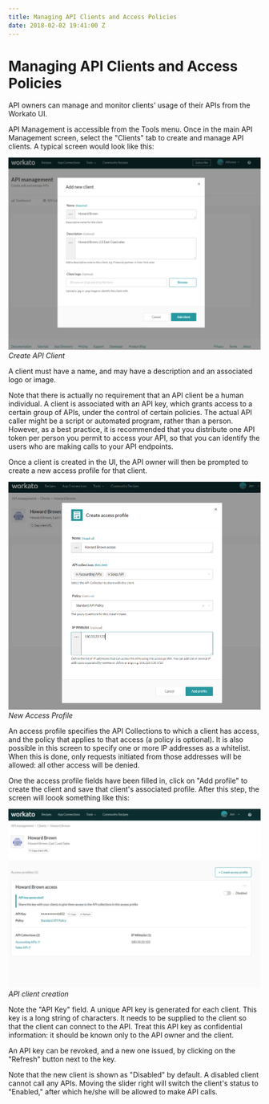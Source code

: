 ```yaml
---
title: Managing API Clients and Access Policies
date: 2018-02-02 19:41:00 Z
---
```

# Managing API Clients and Access Policies

API owners can manage and monitor clients' usage of their APIs from
the Workato UI.

API Management is accessible from the Tools menu. Once in the main
API Management screen, select the "Clients" tab to create and
manage API clients. A typical screen would look like this:

![Create API Cliient](/assets/images/api-mgmt/api-new-client.png)
*Create API Client*

A client must have a name, and may have a description and an associated
logo or image.

Note that there is actually no requirement that an API client be a
human individual. A client is associated with an API key, which grants
access to a certain group of APIs, under the control of certain
policies.  The actual API caller might be a script or automated
program, rather than a person. However, as a best practice, it is
recommended that you distribute one API token per person you permit to
access your API, so that you can identify the users who
are making calls to your API endpoints.

Once a client is created in the UI, the API owner will then be prompted
to create a new access profile for that client.

![New Access Profile](/assets/images/api-mgmt/api-new-access-profile.png)
*New Access Profile*

An access profile specifies the API Collections to which a client has
access, and the policy that applies to that access (a policy is
optional). It is also possible in this screen to specify one or more
IP addresses as a whitelist. When this is done, only requests
initiated from those addresses will be allowed: all other access will
be denied.

One the access profile fields have been filled in, click on "Add
profile" to create the client and save that client's associated
profile. After this step, the screen will loook something like this:

![API client creation](/assets/images/api-mgmt/api-client-creation.png)
*API client creation*

Note the "API Key" field. A unique API key is generated for each client. This key is a long string of characters. It needs to be supplied to the client so that the client can connect to the API. Treat this API key as confidential information: it should be known only to the API owner and the client.

An API key can be revoked, and a new one issued, by clicking on the "Refresh" button next to the key.

Note that the new client is shown as "Disabled" by default. A disabled client cannot call any APIs. Moving the slider right will switch the client's status to "Enabled," after which he/she will be allowed to make API calls.


